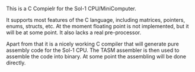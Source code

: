 This is a C Compielr for the Sol-1 CPU/MiniComputer.

It supports most features of the C language, including matrices, pointers, enums, structs, etc. 
At the moment floating point is not implemented, but it will be at some point.
It also lacks a real pre-processor.

Apart from that it is a nicely working C compiler that will generate pure assembly code for the Sol-1 CPU. The TASM assembler is then used to assemble the code into binary.
At some point the assembling will be done directly. 
